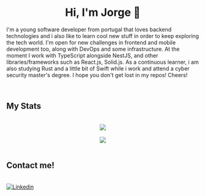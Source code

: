<h1 style="border-bottom: none;" align="center"> Hi, I'm Jorge 👋</h1>

<p>I'm a young software developer from portugal that loves backend technologies and i also like to learn cool new stuff in order to keep exploring the tech world. I'm open for new challenges in frontend and mobile development too, along with DevOps and some infrastructure.
At the moment I work with TypeScript alongside NestJS, and other libraries/frameworks such as React.js, Solid.js. As a continuous learner, i am also studying Rust and a little bit of Swift while i work and attend a cyber security master's degree. I hope you don't get lost in my repos! Cheers!</p>
<br>

<h2>My Stats</h2>
<br>
<a style="text-align: center;display: block;" href="https://github.com/anuraghazra/github-readme-stats">
  <img src="https://github-readme-stats.vercel.app/api?username=MoreiraJorge&count_private=true&show_icons=true&theme=tokyonight" />
</a>
<br>
<a style="text-align: center;display: block;" href="https://github.com/anuraghazra/github-readme-stats">
  <img src="https://github-readme-stats.vercel.app/api/top-langs/?username=MoreiraJorge&layout=compact&theme=tokyonight" />
</a>
<br>

<h2>Contact me!</h2>
<br>
<a href="https://www.linkedin.com/in/jorgemoreira98/">
      <img alt="Linkedin" src="https://img.shields.io/badge/Linkedin-1E4174?style=for-the-badge&logo=Linkedin&logoColor=white" />
</a>
